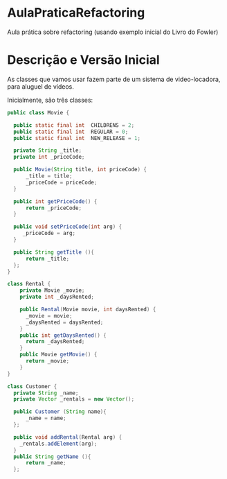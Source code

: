 # AulaPraticaRefactoring
Aula prática sobre refactoring (usando exemplo inicial do Livro do Fowler)

# Descrição e Versão Inicial

As classes que vamos usar fazem parte de um sistema de video-locadora, para aluguel de vídeos.

Inicialmente, são três classes:

```java
public class Movie {

  public static final int  CHILDRENS = 2;
  public static final int  REGULAR = 0;
  public static final int  NEW_RELEASE = 1;

  private String _title;
  private int _priceCode;

  public Movie(String title, int priceCode) {
      _title = title;
      _priceCode = priceCode;
  }

  public int getPriceCode() {
      return _priceCode;
  }

  public void setPriceCode(int arg) {
     _priceCode = arg;
  }

  public String getTitle (){
      return _title;
  };
}

class Rental {
    private Movie _movie;
    private int _daysRented;

    public Rental(Movie movie, int daysRented) {
      _movie = movie;
      _daysRented = daysRented;
    }
    public int getDaysRented() {
      return _daysRented;
    }
    public Movie getMovie() {
      return _movie;
    }
}

class Customer {
  private String _name;
  private Vector _rentals = new Vector();

  public Customer (String name){
      _name = name;
  };

  public void addRental(Rental arg) {
    _rentals.addElement(arg);
  }
  public String getName (){
      return _name;
  };
  ```
```


